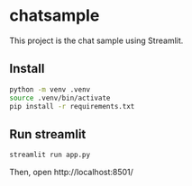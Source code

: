# chatsample
This project is the chat sample using Streamlit.

## Install
```bash
python -m venv .venv
source .venv/bin/activate
pip install -r requirements.txt
```

## Run streamlit
```bash
streamlit run app.py
```
Then, open http://localhost:8501/